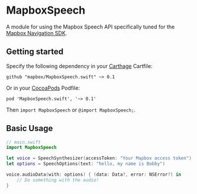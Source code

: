 # MapboxSpeech

A module for using the Mapbox Speech API specifically tuned for the [Mapbox Navigation SDK](https://www.mapbox.com/navigation/).

## Getting started

Specify the following dependency in your [Carthage](https://github.com/Carthage/Carthage) Cartfile:

```cartfile
github "mapbox/MapboxSpeech.swift" ~> 0.1
```

Or in your [CocoaPods](http://cocoapods.org/) Podfile:

```podspec
pod 'MapboxSpeech.swift', '~> 0.1'
```

Then `import MapboxSpeech` or `@import MapboxSpeech;`.

## Basic Usage

```swift
// main.swift
import MapboxSpeech

let voice = SpeechSynthesizer(accessToken: "Your Mapbox access token")
let options = SpeechOptions(text: "hello, my name is Bobby")

voice.audioData(with: options) { (data: Data?, error: NSError?) in
    // Do something with the audio!
}
```
